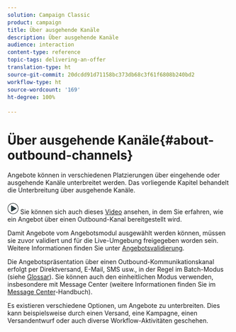 ```yaml
---
solution: Campaign Classic
product: campaign
title: Über ausgehende Kanäle
description: Über ausgehende Kanäle
audience: interaction
content-type: reference
topic-tags: delivering-an-offer
translation-type: ht
source-git-commit: 20dcdd91d71158bc373db68c3f61f6808b240bd2
workflow-type: ht
source-wordcount: '169'
ht-degree: 100%

---
```



# Über ausgehende Kanäle{#about-outbound-channels}

Angebote können in verschiedenen Platzierungen über eingehende oder ausgehende Kanäle unterbreitet werden. Das vorliegende Kapitel behandelt die Unterbreitung über ausgehende Kanäle.

![](assets/do-not-localize/how-to-video.png) Sie können sich auch dieses [Video](https://helpx.adobe.com/de/campaign/classic/how-to/deliver-an-offer-on-outbound-channel-in-acv6.html?playlist=/ccx/v1/collection/product/campaign/classic/segment/digital-marketers/explevel/intermediate/applaunch/get-started/collection.ccx.js&amp;ref=helpx.adobe.com) ansehen, in dem Sie erfahren, wie ein Angebot über einen Outbound-Kanal bereitgestellt wird.

Damit Angebote vom Angebotsmodul ausgewählt werden können, müssen sie zuvor validiert und für die Live-Umgebung freigegeben worden sein. Weitere Informationen finden Sie unter [Angebotsvalidierung](../../interaction/using/approving-and-activating-an-offer.md).

Die Angebotspräsentation über einen Outbound-Kommunikationskanal erfolgt per Direktversand, E-Mail, SMS usw., in der Regel im Batch-Modus (siehe [Glossar](../../interaction/using/glossary.md)). Sie können auch den einheitlichen Modus verwenden, insbesondere mit Message Center (weitere Informationen finden Sie im [Message Center](../../message-center/using/about-transactional-messaging.md)-Handbuch).

Es existieren verschiedene Optionen, um Angebote zu unterbreiten. Dies kann beispielsweise durch einen Versand, eine Kampagne, einen Versandentwurf oder auch diverse Workflow-Aktivitäten geschehen.
